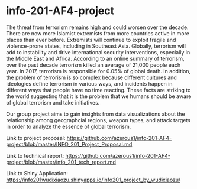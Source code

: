 # info-201-AF4-project

The threat from terrorism remains high and could worsen over the decade. There are now more Islamist extremists from more countries active in more places than ever before. Extremists will continue to exploit fragile and violence-prone states, including in Southeast Asia. Globally, terrorism will add to instability and drive international security interventions, especially in the Middle East and Africa. According to an online summary of terrorism, over the past decade terrorism killed an average of 21,000 people each year. In 2017, terrorism is responsible for 0.05% of global death. In addition, the problem of terrorism is so complex because different cultures and ideologies define terrorism in various ways, and incidents happen in different ways that people have no time reacting. These facts are striking to the world suggesting that it is the problem that we humans should be aware of global terrorism and take initiatives.  

Our group project aims to gain insights from data visualizations about the relationship among geographcial regions, weapon types, and attack targets in order to analyze the essence of global terrorism.

Link to project proposal:
https://github.com/azerous1/info-201-AF4-project/blob/master/INFO_201_Project_Proposal.md

Link to technical report:
https://github.com/azerous1/info-201-AF4-project/blob/master/info_201_tech_report.md

Link to Shiny Application:
https://info201wudixiaozu.shinyapps.io/info201_project_by_wudixiaozu/

